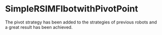 # SimpleRSIMFIbotwithPivotPoint
The pivot strategy has been added to the strategies of previous robots and a great result has been achieved.

